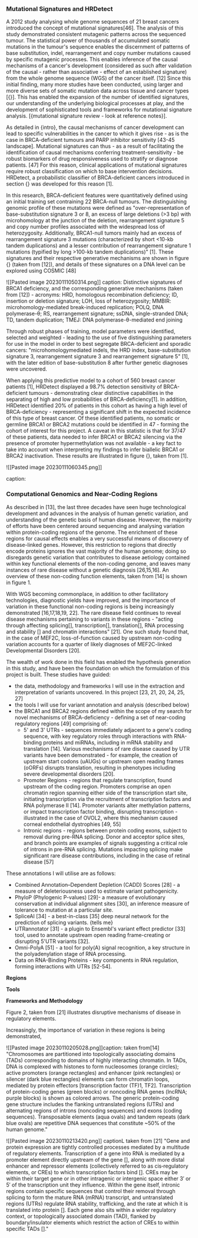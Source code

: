 
### Mutational Signatures and HRDetect

A 2012 study analysing whole genome sequences of 21 breast cancers introduced the concept of mutational signatures[46]. The analysis of this study demonstrated consistent mutagenic patterns across the sequenced tumour. The statistical power of thousands of accumulated somatic mutations in the tumour's sequence enables the discernment of patterns of base substitution, indel, rearrangement and copy number mutations caused by specific mutagenic processes. This enables inference of the causal mechanisms of a cancer's development (considered as such after validation of the causal - rather than associative - effect of an established signature) from the whole genome sequence (WGS) of the cancer itself. [12]
Since this initial finding, many more studies have been conducted, using larger and more diverse sets of somatic mutation data across tissue and cancer types [{}]. This has enabled the expansion of the number of identified signatures, our understanding of the underlying biological processes at play, and the development of sophisticated tools and frameworks for mutational signature analysis. [{mutational signature review - look at reference notes}].

As detailed in {intro}, the causal mechanisms of cancer development can lead to specific vulnerabilities in the cancer to which it gives rise - as is the case in BRCA-deficient tumours and PARP inhibitor sensitivity [43-45 landscape]. Mutational signatures can thus - as a result of facilitating the identification of causal mechanisms conferring treatment-sensitivity - be robust biomarkers of drug responsiveness used to stratify or diagnose patients. [47]
For this reason, clinical applications of mutational signatures require robust classification on which to base intervention decisions. HRDetect, a probabilistic classifier of BRCA-deficient cancers introduced in section {} was developed for this reason [1]. 

In this research, BRCA-deficient features were quantitatively defined using an initial training set contraining 22 BRCA-null tumours. The distinguishing genomic profile of these mutations were defined as "over-representation of base-substitution signature 3 or 8, an excess of large deletions (>3 bp) with microhomology at the junction of the deletion, rearrangement signature 5 and copy number profiles associated with the widespread loss of heterozygosity. Additionally, BRCA1-null tumors mainly had an excess of rearrangement signature 3 mutations (characterized by short <10-kb tandem duplications) and a lesser contribution of rearrangement signature 1 mutations (typified by long >100-kb tandem duplications)" [1]. These signatures and their respective generative mechanisms are shown in figure {} (taken from [12]), and details of these signatures on a DNA level can be explored using COSMIC [48]

![[Pasted image 20230111050314.png]]
caption: Distinctive signatures of BRCA1 deficiency, and the corresponding generative mechanisms (taken from [12]) - acronyms: HRD, homologous recombination deficiency; ID, insertion or deletion signature; LOH, loss of heterozygosity; MMBIR: microhomology-mediated break-induced replication; POLQ, DNA polymerase-θ; RS, rearrangement signature; ssDNA, single-stranded DNA; TD, tandem duplication; TMEJ: DNA polymerase-θ-mediated end joining

Through robust phases of training, model parameters were identified, selected and weighted - leading to the use of five distinguishing parameters for use in the model in order to best segregate BRCA-deficient and sporadic cancers: "microhomologymediated indels, the HRD index, base-substitution signature 3, rearrangement signature 3 and rearrangement signature 5" [1], with the later edition of base-substitution 8 after further genetic diagnoses were uncovered.

When applying this predictive model to a cohort of 560 breast cancer patients [1], HRDetect displayed a 98.7% detection sensitivity of BRCA-deficient tumours - demonstrating clear distinctive capabilities in the separating of high and low probabilities of BRCA-deficiency[1]. In addition, HRDetect identified 20% of patients in this cohort as having a high level of BRCA-deficiency - representing a significant shift in the expected incidence of this type of breast cancer. Of these identified patients, no somatic or germline BRCA1 or BRCA2 mutations could be identified in 47 - forming the cohort of interest for this project. A caveat in this statistic is that for 37/47 of these patients, data needed to infer BRCA1 or BRCA2 silencing via the presence of promoter hypermethylation was not available - a key fact to take into account when interpreting my findings to infer biallelic BRCA1 or BRCA2 inactivation. These results are illustrated in figure {}, taken from [1].

![[Pasted image 20230111060345.png]]

caption: 

### Computational Genomics and Near-Coding Regions

As described in [13], the last three decades have seen huge technological development and advances in the analysis of human genetic variation, and understanding of the genetic basis of human disease. However, the majority of efforts have been centered around sequencing and analysing variation within protein-coding regions of the genome. The enrichment of these regions for causal effects enables a very successful means of discovery of disease-linked genes. However, this restriction to regions that directly encode proteins ignores the vast majority of the human genome; doing so disregards genetic variation that contributes to disease aetiology contained within key functional elements of the non-coding genome, and leaves many instances of rare disease without a genetic diagnosis [26,15,16]. An overview of these non-coding function elements, taken from [14] is shown in figure 1.

With WGS becoming commonplace, in addition to other facilitatory technologies, diagnostic yields have improved, and the importance of variation in these functional non-coding regions is being increasingly demonstrated [16,17,18,19, 22]. The rare disease field continues to reveal disease mechanisms pertaining to variants in these regions - "acting through affecting splicing[], transcription[], translation[], RNA processing and stability [] and chromatin interactions" [21]. One such study found that, in the case of MEF2C, loss-of-function caused by upstream non-coding variation accounts for a quarter of likely diagnoses of MEF2C-linked Developmental Disorders [20]. 

The wealth of work done in this field has enabled the hypothesis generation in this study, and have been the foundation on which the formulation of this project is built. These studies have guided:
- the data, methodology and frameworks I will use in the extraction and interpretation of variants uncovered. In this project [23, 21, 20, 24, 25, 27]
- the tools I will use for variant annotation and analysis (described below)
- the BRCA1 and BRCA2 regions defined within the scope of my search for novel mechanisms of BRCA-deficiency - defining a set of near-coding regulatory regions [49] comprising of:
	-  5' and 3' UTRs - sequences immediately adjacent to a gene's coding sequence, with key regulatory roles through interactions with RNA-binding proteins and miRNAs, including in mRNA stability and translation [14]. Various mechanisms of rare disease caused by UTR variants have been demonstrated - for example, the creation of upstream start codons (uAUGs) or upstream open reading frames (oORFs) disrupts translation, resulting in phenotypes including severe developmental disorders [20].
	- Promoter Regions - regions that regulate transcription, found upstream of the coding region. Promoters comprise an open chromatin region spanning either side of the transcription start site, initiating transcription via the recruitment of transcription factors and RNA polymerase II [14]. Promoter variants alter methylation patterns, or impact transcription factor binding, disrupting transcription - illustrated in the case of OVOL2, where this mechanism caused corneal endothelial dystrophies [49, 55]
	- Intronic regions - regions between protein coding exons, subject to removal during pre-RNA splicing. Donor and acceptor splice sites, and branch points are examples of signals suggesting a critical role of introns in pre-RNA splicing. Mutations impacting splicing make significant rare disease contributions, including in the case of retinal disease [57]

These annotations I will utilise are as follows:
- Combined Annotation–Dependent Depletion (CADD) Scores [28] - a measure of deleteriousness used to estimate variant pathogenicity.
- PhyloP (Phylogenic P-values) [29]- a measure of evolutionary conservation at individual alignment sites [30], an inference measure of tolerance to mutation at a particular site.
- SpliceAI [34] - a best-in-class [35] deep neural network for the prediction of splicing variants. {tells me}
- UTRannotator [31] - a plugin to Ensembl's variant effect predictor [33] tool, used to annotate upstream open reading frame-creating or disrupting 5'UTR variants [32].
- Omni-PolyA [51] - a tool for poly(A) signal recognition, a key structure in the polyadenylation stage of RNA processing.
- Data on RNA-Binding Proteins - key components in RNA regulation, forming interactions with UTRs  [52-54].

**Regions**

**Tools**

**Frameworks and Methodology**

Figure 2, taken from [21] illustrates disruptive mechanisms of disease in regulatory elements.


Increasingly, the importance of variation in these regions is being demonstrated, 

![[Pasted image 20230110205028.png]]caption: taken from[14]
"Chromosomes are partitioned into topologically associating domains (TADs) corresponding to domains of highly interacting chromatin. In TADs, DNA is complexed with histones to form nucleosomes (orange circles); active promoters (orange rectangles) and enhancer (pink rectangles) or silencer (dark blue rectangles) elements can form chromatin loops, mediated by protein effectors [transcription factor (TF)1, TF2]. Transcription of protein-coding genes (green blocks) or noncoding RNA genes (lncRNA; purple blocks) is shown as colored arrows. The generic protein-coding gene structure includes the flanking untranslated regions (UTRs) and alternating regions of introns (noncoding sequences) and exons (coding sequences). Transposable elements (aqua ovals) and tandem repeats (dark blue ovals) are repetitive DNA sequences that constitute ~50% of the human genome."

![[Pasted image 20230110213420.png]]
captionL taken from [21]
"Gene and protein expression are tightly controlled processes mediated by a multitude of regulatory elements. Transcription of a gene into RNA is mediated by a promoter element directly upstream of the gene [], along with more distal enhancer and repressor elements (collectively referred to as cis‑regulatory elements, or CREs) to which transcription factors bind []. CREs may be within their target gene or in other intragenic or intergenic space either 3′ or 5′ of the transcription unit they influence. Within the gene itself, intronic regions contain specific sequences that control their removal through splicing to form the mature RNA (mRNA) transcript, and untranslated regions (UTRs) regulate RNA stability, trafficking, and the rate at which it is translated into protein []. Each gene also sits within a wider regulatory context, or topologically associated domain (TAD), flanked by boundary/insulator elements which restrict the action of CREs to within specific TADs []."